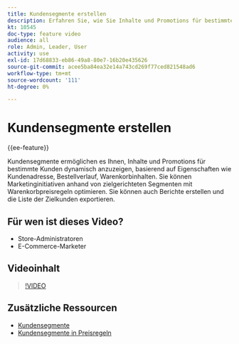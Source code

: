 ```yaml
---
title: Kundensegmente erstellen
description: Erfahren Sie, wie Sie Inhalte und Promotions für bestimmte Kunden dynamisch anzeigen können, basierend auf Eigenschaften wie Kundenadresse, Bestellverlauf, Warenkorbinhalten.
kt: 10545
doc-type: feature video
audience: all
role: Admin, Leader, User
activity: use
exl-id: 17d68833-eb86-49a8-80e7-16b20e435626
source-git-commit: acee5ba84ea32e14a743cd269f77ced821548ad6
workflow-type: tm+mt
source-wordcount: '111'
ht-degree: 0%

---
```


# Kundensegmente erstellen

{{ee-feature}}

Kundensegmente ermöglichen es Ihnen, Inhalte und Promotions für bestimmte Kunden dynamisch anzuzeigen, basierend auf Eigenschaften wie Kundenadresse, Bestellverlauf, Warenkorbinhalten. Sie können Marketinginitiativen anhand von zielgerichteten Segmenten mit Warenkorbpreisregeln optimieren. Sie können auch Berichte erstellen und die Liste der Zielkunden exportieren.

## Für wen ist dieses Video?

- Store-Administratoren
- E-Commerce-Marketer

## Videoinhalt

>[!VIDEO](https://video.tv.adobe.com/v/343659?quality=12&learn=on)

## Zusätzliche Ressourcen

- [Kundensegmente](https://docs.magento.com/user-guide/marketing/customer-segments.html)
- [Kundensegmente in Preisregeln](https://docs.magento.com/user-guide/marketing/customer-segment-price-rule.html)
